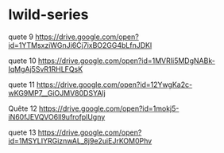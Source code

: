# Iwild-series
quete 9
https://drive.google.com/open?id=1YTMsxziWGnJi6Cj7ixBO2GG4bLfnJDKl  

quete 10
https://drive.google.com/open?id=1MVRIi5MDgNABk-IqMgAj5SvR1RHLFQsK


quete 11
https://drive.google.com/open?id=12YwgKa2c-wKG9MP7__GiOJMV80DSYAlj


Quête 12
https://drive.google.com/open?id=1mokj5-iN60fJEVQVO6ll9ufrofplUgny


quete 13
https://drive.google.com/open?id=1MSYLIYRGiznwAL_8j9e2uiEJrKOM0Phv

